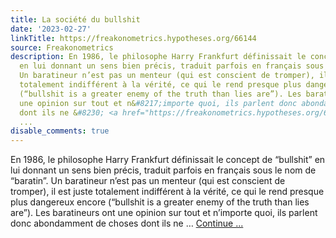 ```yaml
---
title: La société du bullshit
date: '2023-02-27'
linkTitle: https://freakonometrics.hypotheses.org/66144
source: Freakonometrics
description: En 1986, le philosophe Harry Frankfurt définissait le concept de “bullshit”
  en lui donnant un sens bien précis, traduit parfois en français sous le nom de “baratin”.
  Un baratineur n’est pas un menteur (qui est conscient de tromper), il est juste
  totalement indifférent à la vérité, ce qui le rend presque plus dangereux encore
  (“bullshit is a greater enemy of the truth than lies are”). Les baratineurs ont
  une opinion sur tout et n&#8217;importe quoi, ils parlent donc abondamment de choses
  dont ils ne &#8230; <a href="https://freakonometrics.hypotheses.org/66144" class="more-link">Continue
  ...
disable_comments: true
---
```

En 1986, le philosophe Harry Frankfurt définissait le concept de “bullshit” en lui donnant un sens bien précis, traduit parfois en français sous le nom de “baratin”. Un baratineur n’est pas un menteur (qui est conscient de tromper), il est juste totalement indifférent à la vérité, ce qui le rend presque plus dangereux encore (“bullshit is a greater enemy of the truth than lies are”). Les baratineurs ont une opinion sur tout et n&#8217;importe quoi, ils parlent donc abondamment de choses dont ils ne &#8230; <a href="https://freakonometrics.hypotheses.org/66144" class="more-link">Continue ...
